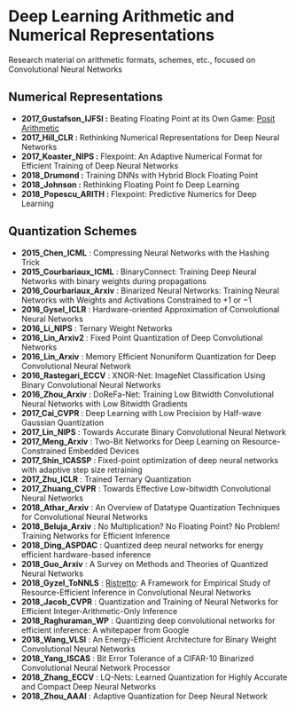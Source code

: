 # Deep Learning Arithmetic and Numerical Representations
Research material on arithmetic formats, schemes, etc., focused on Convolutional Neural Networks
## Numerical Representations
- **2017_Gustafson_IJFSI :**   Beating Floating Point at its Own Game: [Posit Arithmetic](https://github.com/libcg/bfp) 
- **2017_Hill_CLR :**        Rethinking Numerical Representations for Deep Neural Networks
- **2017_Koaster_NIPS :** Flexpoint: An Adaptive Numerical Format for Efficient Training of Deep Neural Networks
- **2018_Drumond :** Training DNNs with Hybrid Block Floating Point
- **2018_Johnson :** Rethinking Floating Point fo Deep Learning
- **2018_Popescu_ARITH :** Flexpoint: Predictive Numerics for Deep Learning

## Quantization Schemes
- **2015_Chen_ICML**			: Compressing Neural Networks with the Hashing Trick
- **2015_Courbariaux_ICML**	: BinaryConnect: Training Deep Neural Networks with binary weights during propagations
- **2016_Courbariaux_Arxiv** 	: Binarized Neural Networks: Training Neural Networks with Weights and Activations Constrained to +1 or −1
- **2016_Gysel_ICLR**			: Hardware-oriented Approximation of Convolutional Neural Networks
- **2016_Li_NIPS**			: Ternary Weight Networks
- **2016_Lin_Arxiv2**			: Fixed Point Quantization of Deep Convolutional Networks
- **2016_Lin_Arxiv**			: Memory Efficient Nonuniform Quantization for Deep Convolutional Neural Network
- **2016_Rastegari_ECCV** 	: XNOR-Net: ImageNet Classification Using Binary Convolutional Neural Networks
- **2016_Zhou_Arxiv**			: DoReFa-Net: Training Low Bitwidth Convolutional Neural Networks with Low Bitwidth Gradients
- **2017_Cai_CVPR**			: Deep Learning with Low Precision by Half-wave Gaussian Quantization
- **2017_Lin_NIPS**			: Towards Accurate Binary Convolutional Neural Network
- **2017_Meng_Arxiv**			: Two-Bit Networks for Deep Learning on Resource-Constrained Embedded Devices
- **2017_Shin_ICASSP** 		: Fixed-point optimization of deep neural networks with adaptive step size retraining
- **2017_Zhu_ICLR**			: Trained Ternary Quantization
- **2017_Zhuang_CVPR**		: Towards Effective Low-bitwidth Convolutional Neural Networks
- **2018_Athar_Arxiv** 		: An Overview of Datatype Quantization Techniques for Convolutional Neural Networks
- **2018_Beluja_Arxiv**		: No Multiplication? No Floating Point? No Problem! Training Networks for Efficient Inference
- **2018_Ding_ASPDAC** 		: Quantized deep neural networks for energy efficient hardware-based inference
- **2018_Guo_Arxiv**			: A Survey on Methods and Theories of Quantized Neural Networks
- **2018_Gyzel_ToNNLS**		: [Ristretto](http://lepsucd.com/?page_id=621): A Framework for Empirical Study of Resource-Efficient Inference in Convolutional Neural Networks
- **2018_Jacob_CVPR**			: Quantization and Training of Neural Networks for Efficient Integer-Arithmetic-Only Inference
- **2018_Raghuraman_WP**		: Quantizing deep convolutional networks for efficient inference: A whitepaper from Google
- **2018_Wang_VLSI**        : An Energy-Efficient Architecture for Binary Weight Convolutional Neural Networks
- **2018_Yang_ISCAS**			: Bit Error Tolerance of a CIFAR-10 Binarized Convolutional Neural Network Processor
- **2018_Zhang_ECCV**			: LQ-Nets: Learned Quantization for Highly Accurate and Compact Deep Neural Networks
- **2018_Zhou_AAAI**        : Adaptive Quantization for Deep Neural Network
